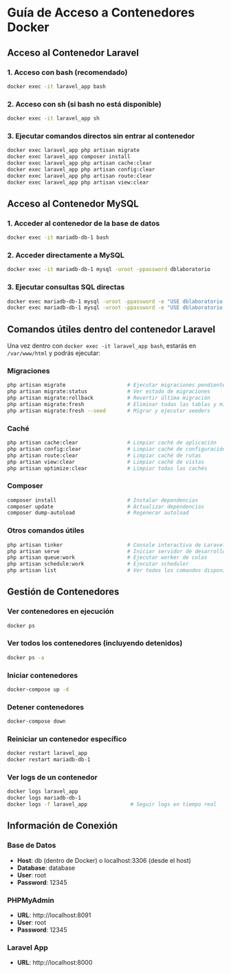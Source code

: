 # Guía de Acceso a Contenedores Docker

## Acceso al Contenedor Laravel

### 1. Acceso con bash (recomendado)
```bash
docker exec -it laravel_app bash
```

### 2. Acceso con sh (si bash no está disponible)
```bash
docker exec -it laravel_app sh
```

### 3. Ejecutar comandos directos sin entrar al contenedor
```bash
docker exec laravel_app php artisan migrate
docker exec laravel_app composer install
docker exec laravel_app php artisan cache:clear
docker exec laravel_app php artisan config:clear
docker exec laravel_app php artisan route:clear
docker exec laravel_app php artisan view:clear
```

## Acceso al Contenedor MySQL

### 1. Acceder al contenedor de la base de datos
```bash
docker exec -it mariadb-db-1 bash
```

### 2. Acceder directamente a MySQL
```bash
docker exec -it mariadb-db-1 mysql -uroot -ppassword dblaboratorio
```

### 3. Ejecutar consultas SQL directas
```bash
docker exec mariadb-db-1 mysql -uroot -ppassword -e "USE dblaboratorio; SHOW TABLES;"
docker exec mariadb-db-1 mysql -uroot -ppassword -e "USE dblaboratorio; SELECT * FROM migrations;"
```

## Comandos útiles dentro del contenedor Laravel

Una vez dentro con `docker exec -it laravel_app bash`, estarás en `/var/www/html` y podrás ejecutar:

### Migraciones
```bash
php artisan migrate                    # Ejecutar migraciones pendientes
php artisan migrate:status             # Ver estado de migraciones
php artisan migrate:rollback           # Revertir última migración
php artisan migrate:fresh              # Eliminar todas las tablas y migrar de nuevo
php artisan migrate:fresh --seed       # Migrar y ejecutar seeders
```

### Caché
```bash
php artisan cache:clear                # Limpiar caché de aplicación
php artisan config:clear               # Limpiar caché de configuración
php artisan route:clear                # Limpiar caché de rutas
php artisan view:clear                 # Limpiar caché de vistas
php artisan optimize:clear             # Limpiar todas las cachés
```

### Composer
```bash
composer install                       # Instalar dependencias
composer update                        # Actualizar dependencias
composer dump-autoload                 # Regenerar autoload
```

### Otros comandos útiles
```bash
php artisan tinker                     # Console interactiva de Laravel
php artisan serve                      # Iniciar servidor de desarrollo
php artisan queue:work                 # Ejecutar worker de colas
php artisan schedule:work              # Ejecutar scheduler
php artisan list                       # Ver todos los comandos disponibles
```

## Gestión de Contenedores

### Ver contenedores en ejecución
```bash
docker ps
```

### Ver todos los contenedores (incluyendo detenidos)
```bash
docker ps -a
```

### Iniciar contenedores
```bash
docker-compose up -d
```

### Detener contenedores
```bash
docker-compose down
```

### Reiniciar un contenedor específico
```bash
docker restart laravel_app
docker restart mariadb-db-1
```

### Ver logs de un contenedor
```bash
docker logs laravel_app
docker logs mariadb-db-1
docker logs -f laravel_app              # Seguir logs en tiempo real
```

## Información de Conexión

### Base de Datos
- **Host**: db (dentro de Docker) o localhost:3306 (desde el host)
- **Database**: database
- **User**: root
- **Password**: 12345

### PHPMyAdmin
- **URL**: http://localhost:8091
- **User**: root
- **Password**: 12345

### Laravel App
- **URL**: http://localhost:8000
